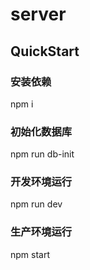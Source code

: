 # server

## QuickStart

### 安装依赖

npm i

### 初始化数据库
 
npm run db-init

### 开发环境运行 

npm run dev

### 生产环境运行 

npm  start
